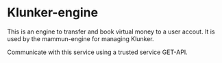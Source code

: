 Klunker-engine
==============

This is an engine to transfer and book virtual money to a user accout. It is used by the mammun-engine for managing Klunker.

Communicate with this service using a trusted service GET-API.
